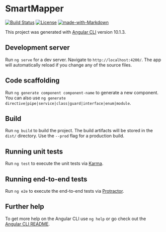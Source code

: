 # SmartMapper
[![Build Status](https://travis-ci.com/smartmapperproject/SmartMapperFrontend.svg?branch=master)](https://travis-ci.com/smartmapperproject/SmartMapperFrontend)
[![License](https://img.shields.io/github/license/smartmapperproject/SmartMapperFrontend.svg?style=flat-square)](LICENSE)
[![made-with-Markdown](https://img.shields.io/badge/Made%20with-Markdown-1f425f.svg)](http://commonmark.org)


This project was generated with [Angular CLI](https://github.com/angular/angular-cli) version 10.1.3.

## Development server

Run `ng serve` for a dev server. Navigate to `http://localhost:4200/`. The app will automatically reload if you change any of the source files.

## Code scaffolding

Run `ng generate component component-name` to generate a new component. You can also use `ng generate directive|pipe|service|class|guard|interface|enum|module`.

## Build

Run `ng build` to build the project. The build artifacts will be stored in the `dist/` directory. Use the `--prod` flag for a production build.

## Running unit tests

Run `ng test` to execute the unit tests via [Karma](https://karma-runner.github.io).

## Running end-to-end tests

Run `ng e2e` to execute the end-to-end tests via [Protractor](http://www.protractortest.org/).

## Further help

To get more help on the Angular CLI use `ng help` or go check out the [Angular CLI README](https://github.com/angular/angular-cli/blob/master/README.md).
